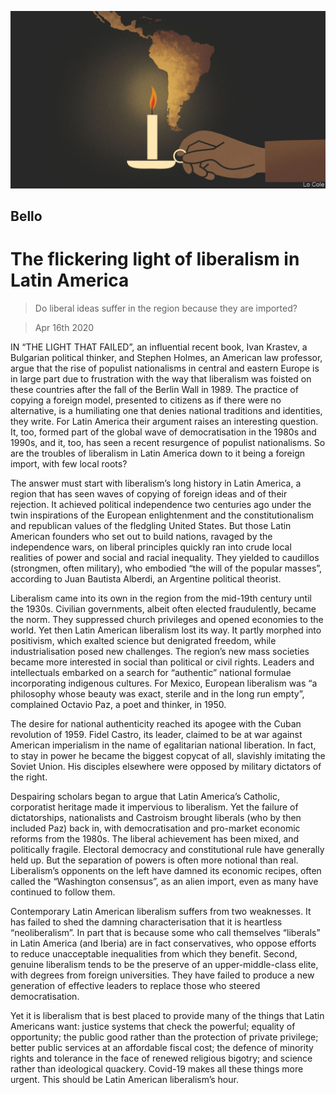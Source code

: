 ![](./images/20200418_AMD001_1.jpg)

## Bello

# The flickering light of liberalism in Latin America

> Do liberal ideas suffer in the region because they are imported?

> Apr 16th 2020

IN “THE LIGHT THAT FAILED”, an influential recent book, Ivan Krastev, a Bulgarian political thinker, and Stephen Holmes, an American law professor, argue that the rise of populist nationalisms in central and eastern Europe is in large part due to frustration with the way that liberalism was foisted on these countries after the fall of the Berlin Wall in 1989. The practice of copying a foreign model, presented to citizens as if there were no alternative, is a humiliating one that denies national traditions and identities, they write. For Latin America their argument raises an interesting question. It, too, formed part of the global wave of democratisation in the 1980s and 1990s, and it, too, has seen a recent resurgence of populist nationalisms. So are the troubles of liberalism in Latin America down to it being a foreign import, with few local roots?

The answer must start with liberalism’s long history in Latin America, a region that has seen waves of copying of foreign ideas and of their rejection. It achieved political independence two centuries ago under the twin inspirations of the European enlightenment and the constitutionalism and republican values of the fledgling United States. But those Latin American founders who set out to build nations, ravaged by the independence wars, on liberal principles quickly ran into crude local realities of power and social and racial inequality. They yielded to caudillos (strongmen, often military), who embodied “the will of the popular masses”, according to Juan Bautista Alberdi, an Argentine political theorist.

Liberalism came into its own in the region from the mid-19th century until the 1930s. Civilian governments, albeit often elected fraudulently, became the norm. They suppressed church privileges and opened economies to the world. Yet then Latin American liberalism lost its way. It partly morphed into positivism, which exalted science but denigrated freedom, while industrialisation posed new challenges. The region’s new mass societies became more interested in social than political or civil rights. Leaders and intellectuals embarked on a search for “authentic” national formulae incorporating indigenous cultures. For Mexico, European liberalism was “a philosophy whose beauty was exact, sterile and in the long run empty”, complained Octavio Paz, a poet and thinker, in 1950.

The desire for national authenticity reached its apogee with the Cuban revolution of 1959. Fidel Castro, its leader, claimed to be at war against American imperialism in the name of egalitarian national liberation. In fact, to stay in power he became the biggest copycat of all, slavishly imitating the Soviet Union. His disciples elsewhere were opposed by military dictators of the right.

Despairing scholars began to argue that Latin America’s Catholic, corporatist heritage made it impervious to liberalism. Yet the failure of dictatorships, nationalists and Castroism brought liberals (who by then included Paz) back in, with democratisation and pro-market economic reforms from the 1980s. The liberal achievement has been mixed, and politically fragile. Electoral democracy and constitutional rule have generally held up. But the separation of powers is often more notional than real. Liberalism’s opponents on the left have damned its economic recipes, often called the “Washington consensus”, as an alien import, even as many have continued to follow them.

Contemporary Latin American liberalism suffers from two weaknesses. It has failed to shed the damning characterisation that it is heartless “neoliberalism”. In part that is because some who call themselves “liberals” in Latin America (and Iberia) are in fact conservatives, who oppose efforts to reduce unacceptable inequalities from which they benefit. Second, genuine liberalism tends to be the preserve of an upper-middle-class elite, with degrees from foreign universities. They have failed to produce a new generation of effective leaders to replace those who steered democratisation.

Yet it is liberalism that is best placed to provide many of the things that Latin Americans want: justice systems that check the powerful; equality of opportunity; the public good rather than the protection of private privilege; better public services at an affordable fiscal cost; the defence of minority rights and tolerance in the face of renewed religious bigotry; and science rather than ideological quackery. Covid-19 makes all these things more urgent. This should be Latin American liberalism’s hour.